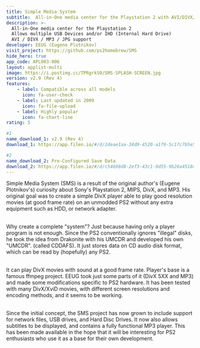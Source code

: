 ```yaml
---
title: Simple Media System
subtitle:  All-in-One media center for the Playstation 2 with AVI/DIVX/MP3/JPG support
description: >-
  All-in-One media center for the Playstation 2  
  Allows multiple USB Devices and/or IHD (Internal Hard Drive)  
  AVI / DIVX / MP3 / JPG support  
developer: EEUG (Eugene Plotnikov)
visit_project: https://github.com/ps2homebrew/SMS
hide_hero: true
app_code: APL003-006
layout: applist-multi
image: https://i.postimg.cc/TPRgrkS0/SMS-SPLASH-SCREEN.jpg
version: v2.9 (Rev 4)
features:
    - label: Compatible across all models
      icon: fa-user-check
    - label: Last updated in 2009
      icon: fa-file-upload
    - label: Highly popular
      icon: fa-chart-line
rating: 5

#1
name_download_1: v2.9 (Rev 4)
download_1: https://app.filen.io/#/d/2deae1aa-38d9-4520-a1f9-5c17c7b5e5b2#saMdWg1rdB2aSi33CTcfKUZEXCjNSaam

#2
name_download_2: Pre-Configured Save Data
download_2: https://app.filen.io/#/d/c54698d8-2ef3-43c1-9d55-9b26a4518de8#tOnMr2h58YFRGd7UlpSZbhKBVqBUO6vC
---
```


Simple Media System (SMS) is a result of the original author's (Eugene Plotnikov's) curiosity about Sony's Playstation 2, MIPS, DivX, and MP3. His original goal was to create a simple DivX player able to play good resolution movies (at good frame rate) on an unmodded PS2 without any extra equipment such as HDD, or network adapter. <br><br>  

Why create a complete "system"? Just because having only a player program is not enough. Since the PS2 conventionally ignores "illegal" disks, he took the idea from Drakonite with his UMCDR and developed his own "UMCDR". (called CDDAFS). It just stores data on CD audio disk format, which can be read by (hopefully) any PS2. <br><br>   

It can play DivX movies with sound at a good frame rate. Player's base is a famous ffmpeg project. EEUG took just some parts of it (DivX 5XX and MP3) and made some modifications specific to PS2 hardware. It has been tested with many DivX/XviD movies, with different screen resolutions and encoding methods, and it seems to be working. <br><br>   

Since the initial concept, the SMS project has now grown to include support for network files, USB drives, and Hard Disc Drives. It now also allows subtitles to be displayed, and contains a fully functional MP3 player. This has been made available in the hope that it will be interesting for PS2 enthusiasts who use it as a base for their own development.  
